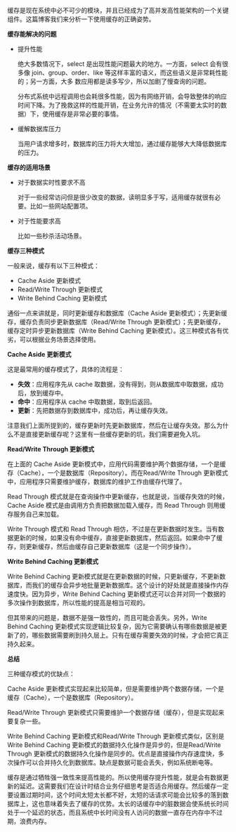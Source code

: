 缓存是现在系统中必不可少的模块，并且已经成为了高并发高性能架构的一个关键组件。这篇博客我们来分析一下使用缓存的正确姿势。

**缓存能解决的问题**

- 提升性能

  绝大多数情况下，select 是出现性能问题最大的地方。一方面，select 会有很多像 join、group、order、like 等这样丰富的语义，而这些语义是非常耗性能的；另一方面，大多 数应用都是读多写少，所以加剧了慢查询的问题。

  分布式系统中远程调用也会耗很多性能，因为有网络开销，会导致整体的响应时间下降。为了挽救这样的性能开销，在业务允许的情况（不需要太实时的数据）下，使用缓存是非常必要的事情。

- 缓解数据库压力

  当用户请求增多时，数据库的压力将大大增加，通过缓存能够大大降低数据库的压力。

**缓存的适用场景**

- 对于数据实时性要求不高

  对于一些经常访问但是很少改变的数据，读明显多于写，适用缓存就很有必要。比如一些网站配置项。

- 对于性能要求高

  比如一些秒杀活动场景。

**缓存三种模式**

一般来说，缓存有以下三种模式：

- Cache Aside 更新模式
- Read/Write Through 更新模式
- Write Behind Caching 更新模式

通俗一点来讲就是，同时更新缓存和数据库（Cache Aside 更新模式）；先更新缓存，缓存负责同步更新数据库（Read/Write Through 更新模式）；先更新缓存，缓存定时异步更新数据库（Write Behind Caching 更新模式）。这三种模式各有优劣，可以根据业务场景选择使用。

**Cache Aside 更新模式**

这是最常用的缓存模式了，具体的流程是：

- **失效**：应用程序先从 cache 取数据，没有得到，则从数据库中取数据，成功后，放到缓存中。
- **命中**：应用程序从 cache 中取数据，取到后返回。
- **更新**：先把数据存到数据库中，成功后，再让缓存失效。

注意我们上面所提到的，缓存更新时先更新数据库，然后在让缓存失效。那么为什么不是直接更新缓存呢？这里有一些缓存更新的坑，我们需要避免入坑。

**Read/Write Through 更新模式**

在上面的 Cache Aside 更新模式中，应用代码需要维护两个数据存储，一个是缓存（Cache），一个是数据库（Repository）。而在Read/Write Through 更新模式中，应用程序只需要维护缓存，数据库的维护工作由缓存代理了。

Read Through 模式就是在查询操作中更新缓存，也就是说，当缓存失效的时候，Cache Aside 模式是由调用方负责把数据加载入缓存，而 Read Through 则用缓存服务自己来加载。

Write Through 模式和 Read Through 相仿，不过是在更新数据时发生。当有数据更新的时候，如果没有命中缓存，直接更新数据库，然后返回。如果命中了缓存，则更新缓存，然后由缓存自己更新数据库（这是一个同步操作）。

**Write Behind Caching 更新模式**

Write Behind Caching 更新模式就是在更新数据的时候，只更新缓存，不更新数据库，而我们的缓存会异步地批量更新数据库。这个设计的好处就是直接操作内存速度快。因为异步，Write Behind Caching 更新模式还可以合并对同一个数据的多次操作到数据库，所以性能的提高是相当可观的。

但其带来的问题是，数据不是强一致性的，而且可能会丢失。另外，Write Behind Caching 更新模式实现逻辑比较复杂，因为它需要确认有哪些数据是被更新了的，哪些数据需要刷到持久层上。只有在缓存需要失效的时候，才会把它真正持久起来。

**总结**

三种缓存模式的优缺点：

Cache Aside 更新模式实现起来比较简单，但是需要维护两个数据存储，一个是缓存（Cache），一个是数据库（Repository）。

Read/Write Through 更新模式只需要维护一个数据存储（缓存），但是实现起来要复杂一些。

Write Behind Caching 更新模式和Read/Write Through 更新模式类似，区别是Write Behind Caching 更新模式的数据持久化操作是异步的，但是Read/Write Through 更新模式的数据持久化操作是同步的。优点是直接操作内存速度快，多次操作可以合并持久化到数据库。缺点是数据可能会丢失，例如系统断电等。

缓存是通过牺牲强一致性来提高性能的。所以使用缓存提升性能，就是会有数据更新的延迟。这需要我们在设计时结合业务仔细思考是否适合用缓存。然后缓存一定要设置过期时间，这个时间太短太长都不好，太短的话请求可能会比较多的落到数据库上，这也意味着失去了缓存的优势。太长的话缓存中的脏数据会使系统长时间处于一个延迟的状态，而且系统中长时间没有人访问的数据一直存在内存中不过期，浪费内存。